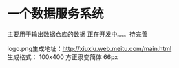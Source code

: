 # 一个数据服务系统
主要用于输出数据仓库的数据
正在开发中。。。待完善


logo.png生成地址：http://xiuxiu.web.meitu.com/main.html
<br>
生成格式：
100x400
方正隶变简体
66px

